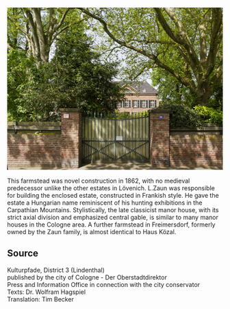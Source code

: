 ![Haus Közal](./images/koelnLindenthal1/p12.jpg)

This farmstead was novel construction in 1862, with no medieval predecessor unlike the other estates in Lövenich. L.Zaun was responsible for building the enclosed estate, constructed in Frankish style. He gave the estate a Hungarian name reminiscent of his hunting exhibitions in the Carpathian Mountains. Stylistically, the late classicist manor house, with its strict axial division and emphasized central gable, is similar to many manor houses in the Cologne area. A further farmstead in Freimersdorf, formerly owned by the Zaun family, is almost identical to Haus Közal.

## Source

Kulturpfade, District 3 (Lindenthal)  
published by the city of Cologne - Der Oberstadtdirektor  
Press and Information Office in connection with the city conservator  
Texts: Dr. Wolfram Hagspiel  
Translation: Tim Becker
